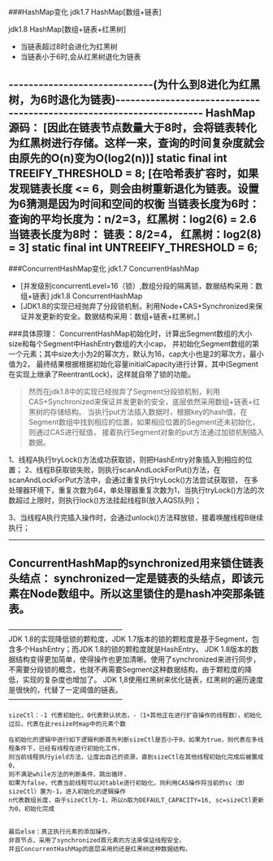 ###HashMap变化
jdk1.7 HashMap[数组+链表]

jdk1.8 HashMap[数组+链表+红黑树]
- 当链表超过8时会进化为红黑树
- 当链表小于6时,会从红黑树退化为链表

-----------------------------(为什么到8进化为红黑树，为6时退化为链表)--------------------------------------------------------------------
HashMap源码：
[因此在链表节点数量大于8时，会将链表转化为红黑树进行存储。这样一来，查询的时间复杂度就会由原先的O(n)变为O(log2(n))]
static final int TREEIFY_THRESHOLD = 8; 
[在哈希表扩容时，如果发现链表长度 <= 6，则会由树重新退化为链表。设置为6猜测是因为时间和空间的权衡
当链表长度为6时：查询的平均长度为：n/2=3，红黑树：log2(6) = 2.6 
当链表长度为8时：
链表：8/2=4， 红黑树：log2(8) = 3]
static final int UNTREEIFY_THRESHOLD = 6;
--------------------------------------------------------------------------------------------------------------------------------

###ConcurrentHashMap变化
jdk1.7 ConcurrentHashMap
- [并发级别concurrentLevel=16（锁）,数组分段的隔离锁，数据结构采用：数组+链表]
jdk1.8 ConcurrentHashMap
- [JDK1.8的实现已经抛弃了分段锁机制，利用Node+CAS+Synchronized来保证并发更新的安全。数据结构采用：数组+链表+红黑树。]

###具体原理：
ConcurrentHashMap初始化时，计算出Segment数组的大小size和每个Segment中HashEntry数组的大小cap，
并初始化Segment数组的第一个元素；其中size大小为2的幂次方，默认为16，cap大小也是2的幂次方，最小值为2，
最终结果根据根据初始化容量initialCapacity进行计算，其中(Segment在实现上继承了ReentrantLock)，这样就自带了锁的功能。

>然而在jdk1.8中的实现已经抛弃了Segment分段锁机制，利用CAS+Synchronized来保证并发更新的安全，底层依然采用数组+链表+红黑树的存储结构。
>当执行put方法插入数据时，根据key的hash值，在Segment数组中找到相应的位置，如果相应位置的Segment还未初始化，则通过CAS进行赋值，
接着执行Segment对象的put方法通过加锁机制插入数据。

1、线程A执行tryLock()方法成功获取锁，则把HashEntry对象插入到相应的位置；
2、线程B获取锁失败，则执行scanAndLockForPut()方法，在scanAndLockForPut方法中，会通过重复执行tryLock()方法尝试获取锁，
在多处理器环境下，重复次数为64，单处理器重复次数为1，当执行tryLock()方法的次数超过上限时，则执行lock()方法挂起线程B(放入AQS队列)；

3、当线程A执行完插入操作时，会通过unlock()方法释放锁，接着唤醒线程B继续执行；

---
ConcurrentHashMap的synchronized用来锁住链表头结点：
synchronized一定是链表的头结点，即该元素在Node数组中。所以这里锁住的是hash冲突那条链表。
---

————————————————  
JDK 1.8的实现降低锁的颗粒度，JDK 1.7版本的锁的颗粒度是基于Segment，包含多个HashEntry；而JDK 1.8的锁的颗粒度就是HashEntry。
JDK 1.8版本的数据结构变得更加简单，使得操作也更加清晰。使用了synchronized来进行同步，不需要分段锁的概念，也就不再需要Segment这种数据结构，由于颗粒度的降低，实现的复杂度也增加了。
JDK 1,8使用红黑树来优化链表，红黑树的遍历速度是很快的，代替了一定阈值的链表。  
————————————————


```Put方法分析：
sizeCtl：-1 代表初始化，0代表默认状态，-（1+其他正在进行扩容操作的线程数），初始化过后，代表在此resize时map中的元素个数

在初始化的逻辑中进行如下逻辑判断首先判断sizeCtl是否小于0，如果为true，则代表在多线程条件下，已经有线程在进行初始化工作，
则当前线程执行yield方法，让度出自己的资源，直到sizeCtl在其他线程初始化完成后被置成0，
则不满足while方法的判断条件，跳出循环.
如果为false，代表当前线程可以对table进行初始化，则利用CAS操作将当前的sc（即sizeCtl）置为-1，进入初始化的逻辑操作
n代表数组长度，由于sizeCtl为-1，所以n取为DEFAULT_CAPACITY=16, sc=sizeCtl更新为0，初始化完成


最后else：真正执行元素的添加操作，
非首节点，采用了synchronized首元素的方法来保证线程安全，
并且ConcurrentHashMap的底层采用的还是红黑树这种数据结构，
```



